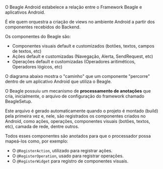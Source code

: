 O Beagle Android estabelece a relação entre o Framework Beagle e aplicativos Android.

É ele quem orquestra a criação de views no ambiente Android a partir dos componentes recebidos do Backend.

Os componentes do Beagle são:

* Componentes visuais default e customizados (botões, textos, campos de textos, etc)
* Ações default e customizadas (Navegação, Alerta, SendRequest, etc)
* Operações default e customizadas (Operadores aritiméticos, Operadores lógicos, etc)

O diagrama abaixo mostra o "caminho" que um componente "percorre" dentro de um aplicativo Android que utiliza o Beagle.

O Beagle possuiu um mecanismo de **processamento de anotações** que cria, inicialmente, o arquivo de configuração do framework chamado BeagleSetup.

Este arquivo é gerado automaticamente quando o projeto é montado (build) pela primeira vez e, nele, são registrados os componentes criados no Android, como ações, operações, componentes visuais (botões, textos, etc), camada de rede, dentre outros.

Todos esses componentes são anotados para que o processador possa mapeá-los como, por exemplo:

* O `@RegisterAction`, utilizado para registrar ações.
* O `@RegisterOperation`, usado para registrar operações.
* O `@RegisterWidget` para registro de componentes visuais.

